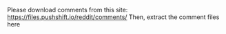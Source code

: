 Please download comments from this site: https://files.pushshift.io/reddit/comments/
Then, extract the comment files here
